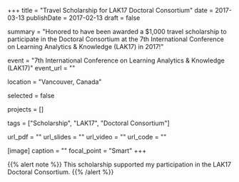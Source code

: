 +++
title = "Travel Scholarship for LAK17 Doctoral Consortium"
date = 2017-03-13
publishDate = 2017-02-13
draft = false

summary = "Honored to have been awarded a $1,000 travel scholarship to participate in the Doctoral Consortium at the 7th International Conference on Learning Analytics & Knowledge (LAK17) in 2017!"

event = "7th International Conference on Learning Analytics & Knowledge (LAK17)"
event_url = ""

location = "Vancouver, Canada"

selected = false

projects = []

tags = ["Scholarship", "LAK17", "Doctoral Consortium"]

url_pdf = ""
url_slides = ""
url_video = ""
url_code = ""

[image]
  caption = ""
  focal_point = "Smart"
+++

{{% alert note %}}
This scholarship supported my participation in the LAK17 Doctoral Consortium.
{{% /alert %}}
